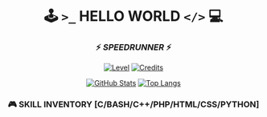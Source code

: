 <div align="center">
 <div align="center">
  
  # 🕹️ `>_` HELLO WORLD `</>` 💻
  ### ⚡️ *SPEEDRUNNER* ⚡️
</div>

  <!-- Barre de statut style HUD -->
  [![Level](https://img.shields.io/badge/LEVEL_42-ELITE-blueviolet?style=for-the-badge&logo=powerpages)](https://github.com/Fenohasina22)
  [![Credits](https://img.shields.io/badge/CREDITS-1.000.000-yellow?style=for-the-badge&logo=coinmarketcap)](https://github.com/Fenohasina22)

  <!-- Stats GitHub style terminal -->
  [![GitHub Stats](https://github-readme-stats.vercel.app/api?username=Fenohasina22&show_icons=true&theme=dark&hide_border=true&bg_color=0d1117&title_color=00ff00&icon_color=ffff00)](https://github.com/Fenohasina22)
  [![Top Langs](https://github-readme-stats.vercel.app/api/top-langs/?username=Fenohasina22&layout=compact&theme=dark&hide_border=true&bg_color=0d1117&title_color=00ff00)](https://github.com/Fenohasina22)

  <!-- Inventaire de compétences style RPG -->
  ### 🎮 SKILL INVENTORY [C/BASH/C++/PHP/HTML/CSS/PYTHON]


